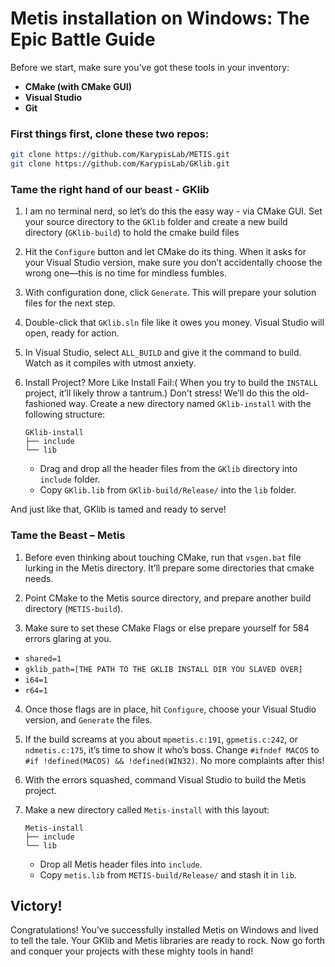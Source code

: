# Metis installation on Windows: The Epic Battle Guide

Before we start, make sure you’ve got these tools in your inventory:

- **CMake (with CMake GUI)**
- **Visual Studio**
- **Git**

### First things first, clone these two repos:

```bash
git clone https://github.com/KarypisLab/METIS.git
git clone https://github.com/KarypisLab/GKlib.git
```

### Tame the right hand of our beast - GKlib

1. I am no terminal nerd, so let’s do this the easy way - via CMake GUI. Set your source directory to the `GKlib` folder and create a new build directory (`GKlib-build`) to hold the cmake build files

2. Hit the `Configure` button and let CMake do its thing. When it asks for your Visual Studio version, make sure you don’t accidentally choose the wrong one—this is no time for mindless fumbles.

3. With configuration done, click `Generate`. This will prepare your solution files for the next step.

4. Double-click that `GKlib.sln` file like it owes you money. Visual Studio will open, ready for action.

5. In Visual Studio, select `ALL_BUILD` and give it the command to build. Watch as it compiles with utmost anxiety.

6. Install Project? More Like Install Fail:( When you try to build the `INSTALL` project, it’ll likely throw a tantrum.) Don’t stress! We’ll do this the old-fashioned way. Create a new directory named `GKlib-install` with the following structure:

   ```plaintext
   GKlib-install
   ├── include
   └── lib
   ```
   - Drag and drop all the header files from the `GKlib` directory into `include` folder.
   - Copy `GKlib.lib` from `GKlib-build/Release/` into the `lib` folder.

And just like that, GKlib is tamed and ready to serve!

### Tame the Beast – Metis

1. Before even thinking about touching CMake, run that `vsgen.bat` file lurking in the Metis directory. It’ll prepare some directories that cmake needs.

2. Point CMake to the Metis source directory, and prepare another build directory (`METIS-build`). 

3.  Make sure to set these CMake Flags or else prepare yourself for 584 errors glaring at you.
   - `shared=1`
   - `gklib_path=[THE PATH TO THE GKLIB INSTALL DIR YOU SLAVED OVER]`
   - `i64=1` 
   - `r64=1` 

4. Once those flags are in place, hit `Configure`, choose your Visual Studio version, and `Generate` the files.

5. If the build screams at you about `mpmetis.c:191`, `gpmetis.c:242`, or `ndmetis.c:175`, it’s time to show it who’s boss. Change `#ifndef MACOS` to `#if !defined(MACOS) && !defined(WIN32)`. No more complaints after this!

6. With the errors squashed, command Visual Studio to build the Metis project.

7. Make a new directory called `Metis-install` with this layout:

   ```plaintext
   Metis-install
   ├── include
   └── lib
   ```
   - Drop all Metis header files into `include`.
   - Copy `metis.lib` from `METIS-build/Release/` and stash it in `lib`.

## Victory!

Congratulations! You’ve successfully installed Metis on Windows and lived to tell the tale. Your GKlib and Metis libraries are ready to rock. Now go forth and conquer your projects with these mighty tools in hand!

